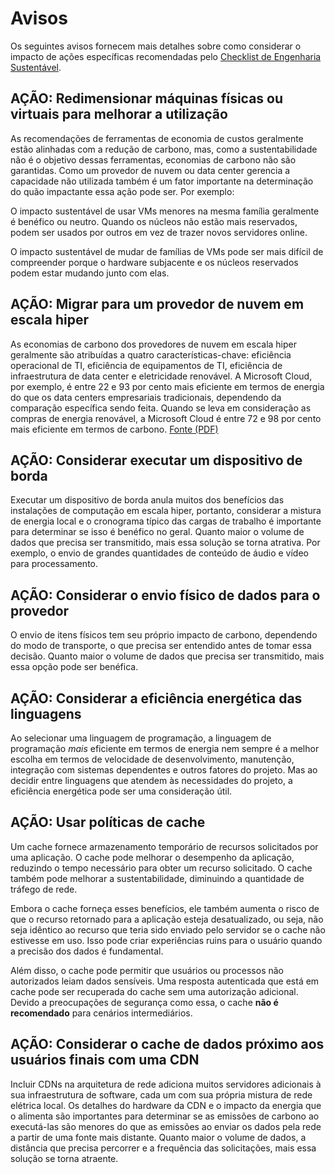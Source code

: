 # Avisos

Os seguintes avisos fornecem mais detalhes sobre como considerar o impacto de ações específicas recomendadas pelo [Checklist de Engenharia Sustentável](readme.md#sustainable-engineering-checklist).

## AÇÃO: Redimensionar máquinas físicas ou virtuais para melhorar a utilização

As recomendações de ferramentas de economia de custos geralmente estão alinhadas com a redução de carbono, mas, como a sustentabilidade não é o objetivo dessas ferramentas, economias de carbono não são garantidas. Como um provedor de nuvem ou data center gerencia a capacidade não utilizada também é um fator importante na determinação do quão impactante essa ação pode ser. Por exemplo:

O impacto sustentável de usar VMs menores na mesma família geralmente é benéfico ou neutro. Quando os núcleos não estão mais reservados, podem ser usados por outros em vez de trazer novos servidores online.

O impacto sustentável de mudar de famílias de VMs pode ser mais difícil de compreender porque o hardware subjacente e os núcleos reservados podem estar mudando junto com elas.

## AÇÃO: Migrar para um provedor de nuvem em escala hiper

As economias de carbono dos provedores de nuvem em escala hiper geralmente são atribuídas a quatro características-chave: eficiência operacional de TI, eficiência de equipamentos de TI, eficiência de infraestrutura de data center e eletricidade renovável. A Microsoft Cloud, por exemplo, é entre 22 e 93 por cento mais eficiente em termos de energia do que os data centers empresariais tradicionais, dependendo da comparação específica sendo feita. Quando se leva em consideração as compras de energia renovável, a Microsoft Cloud é entre 72 e 98 por cento mais eficiente em termos de carbono. [Fonte (PDF)](https://download.microsoft.com/download/7/3/9/739BC4AD-A855-436E-961D-9C95EB51DAF9/Microsoft_Cloud_Carbon_Study_2018.pdf)

## AÇÃO: Considerar executar um dispositivo de borda

Executar um dispositivo de borda anula muitos dos benefícios das instalações de computação em escala hiper, portanto, considerar a mistura de energia local e o cronograma típico das cargas de trabalho é importante para determinar se isso é benéfico no geral. Quanto maior o volume de dados que precisa ser transmitido, mais essa solução se torna atrativa. Por exemplo, o envio de grandes quantidades de conteúdo de áudio e vídeo para processamento.

## AÇÃO: Considerar o envio físico de dados para o provedor

O envio de itens físicos tem seu próprio impacto de carbono, dependendo do modo de transporte, o que precisa ser entendido antes de tomar essa decisão. Quanto maior o volume de dados que precisa ser transmitido, mais essa opção pode ser benéfica.

## AÇÃO: Considerar a eficiência energética das linguagens

Ao selecionar uma linguagem de programação, a linguagem de programação _mais_ eficiente em termos de energia nem sempre é a melhor escolha em termos de velocidade de desenvolvimento, manutenção, integração com sistemas dependentes e outros fatores do projeto. Mas ao decidir entre linguagens que atendem às necessidades do projeto, a eficiência energética pode ser uma consideração útil.

## AÇÃO: Usar políticas de cache

Um cache fornece armazenamento temporário de recursos solicitados por uma aplicação. O cache pode melhorar o desempenho da aplicação, reduzindo o tempo necessário para obter um recurso solicitado. O cache também pode melhorar a sustentabilidade, diminuindo a quantidade de tráfego de rede.

Embora o cache forneça esses benefícios, ele também aumenta o risco de que o recurso retornado para a aplicação esteja desatualizado, ou seja, não seja idêntico ao recurso que teria sido enviado pelo servidor se o cache não estivesse em uso. Isso pode criar experiências ruins para o usuário quando a precisão dos dados é fundamental.

Além disso, o cache pode permitir que usuários ou processos não autorizados leiam dados sensíveis. Uma resposta autenticada que está em cache pode ser recuperada do cache sem uma autorização adicional. Devido a preocupações de segurança como essa, o cache **não é recomendado** para cenários intermediários.

## AÇÃO: Considerar o cache de dados próximo aos usuários finais com uma CDN

Incluir CDNs na arquitetura de rede adiciona muitos servidores adicionais à sua infraestrutura de software, cada um com sua própria mistura de rede elétrica local. Os detalhes do hardware da CDN e o impacto da energia que o alimenta são importantes para determinar se as emissões de carbono ao executá-las são menores do que as emissões ao enviar os dados pela rede a partir de uma fonte mais distante. Quanto maior o volume de dados, a distância que precisa percorrer e a frequência das solicitações, mais essa solução se torna atraente.
